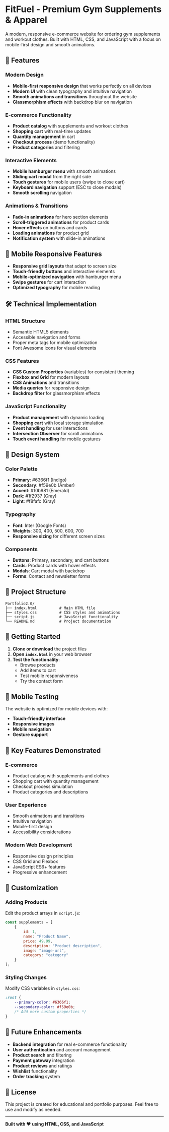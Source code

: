 # FitFuel - Premium Gym Supplements & Apparel

A modern, responsive e-commerce website for ordering gym supplements and workout clothes. Built with HTML, CSS, and JavaScript with a focus on mobile-first design and smooth animations.

## 🚀 Features

### Modern Design
- **Mobile-first responsive design** that works perfectly on all devices
- **Modern UI** with clean typography and intuitive navigation
- **Smooth animations and transitions** throughout the website
- **Glassmorphism effects** with backdrop blur on navigation

### E-commerce Functionality
- **Product catalog** with supplements and workout clothes
- **Shopping cart** with real-time updates
- **Quantity management** in cart
- **Checkout process** (demo functionality)
- **Product categories** and filtering

### Interactive Elements
- **Mobile hamburger menu** with smooth animations
- **Sliding cart modal** from the right side
- **Touch gestures** for mobile users (swipe to close cart)
- **Keyboard navigation** support (ESC to close modals)
- **Smooth scrolling** navigation

### Animations & Transitions
- **Fade-in animations** for hero section elements
- **Scroll-triggered animations** for product cards
- **Hover effects** on buttons and cards
- **Loading animations** for product grid
- **Notification system** with slide-in animations

## 📱 Mobile Responsive Features

- **Responsive grid layouts** that adapt to screen size
- **Touch-friendly buttons** and interactive elements
- **Mobile-optimized navigation** with hamburger menu
- **Swipe gestures** for cart interaction
- **Optimized typography** for mobile reading

## 🛠️ Technical Implementation

### HTML Structure
- Semantic HTML5 elements
- Accessible navigation and forms
- Proper meta tags for mobile optimization
- Font Awesome icons for visual elements

### CSS Features
- **CSS Custom Properties** (variables) for consistent theming
- **Flexbox and Grid** for modern layouts
- **CSS Animations** and transitions
- **Media queries** for responsive design
- **Backdrop filter** for glassmorphism effects

### JavaScript Functionality
- **Product management** with dynamic loading
- **Shopping cart** with local storage simulation
- **Event handling** for user interactions
- **Intersection Observer** for scroll animations
- **Touch event handling** for mobile gestures

## 🎨 Design System

### Color Palette
- **Primary**: #6366f1 (Indigo)
- **Secondary**: #f59e0b (Amber)
- **Accent**: #10b981 (Emerald)
- **Dark**: #1f2937 (Gray)
- **Light**: #f8fafc (Gray)

### Typography
- **Font**: Inter (Google Fonts)
- **Weights**: 300, 400, 500, 600, 700
- **Responsive sizing** for different screen sizes

### Components
- **Buttons**: Primary, secondary, and cart buttons
- **Cards**: Product cards with hover effects
- **Modals**: Cart modal with backdrop
- **Forms**: Contact and newsletter forms

## 📁 Project Structure

```
Portfolio2.0/
├── index.html          # Main HTML file
├── styles.css          # CSS styles and animations
├── script.js           # JavaScript functionality
└── README.md           # Project documentation
```

## 🚀 Getting Started

1. **Clone or download** the project files
2. **Open `index.html`** in your web browser
3. **Test the functionality**:
   - Browse products
   - Add items to cart
   - Test mobile responsiveness
   - Try the contact form

## 📱 Mobile Testing

The website is optimized for mobile devices with:
- **Touch-friendly interface**
- **Responsive images**
- **Mobile navigation**
- **Gesture support**

## 🎯 Key Features Demonstrated

### E-commerce
- Product catalog with supplements and clothes
- Shopping cart with quantity management
- Checkout process simulation
- Product categories and descriptions

### User Experience
- Smooth animations and transitions
- Intuitive navigation
- Mobile-first design
- Accessibility considerations

### Modern Web Development
- Responsive design principles
- CSS Grid and Flexbox
- JavaScript ES6+ features
- Progressive enhancement

## 🔧 Customization

### Adding Products
Edit the product arrays in `script.js`:
```javascript
const supplements = [
    {
        id: 1,
        name: "Product Name",
        price: 49.99,
        description: "Product description",
        image: "image-url",
        category: "category"
    }
];
```

### Styling Changes
Modify CSS variables in `styles.css`:
```css
:root {
    --primary-color: #6366f1;
    --secondary-color: #f59e0b;
    /* Add more custom properties */
}
```

## 🌟 Future Enhancements

- **Backend integration** for real e-commerce functionality
- **User authentication** and account management
- **Product search** and filtering
- **Payment gateway** integration
- **Product reviews** and ratings
- **Wishlist** functionality
- **Order tracking** system

## 📄 License

This project is created for educational and portfolio purposes. Feel free to use and modify as needed.

---

**Built with ❤️ using HTML, CSS, and JavaScript** 